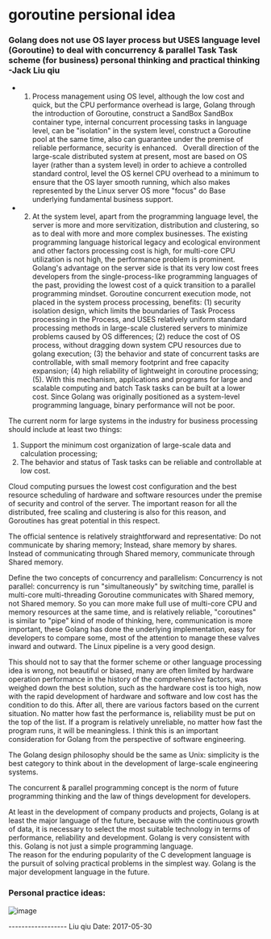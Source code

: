 # goroutine  persional idea

### Golang does not use OS layer process but USES language level (Goroutine) to deal with concurrency & parallel Task Task scheme (for business) personal thinking and practical thinking -Jack Liu qiu

* 1. Process management using OS level, although the low cost and quick, but the CPU performance overhead is large, Golang through the introduction of Goroutine, construct a SandBox SandBox container type, internal concurrent processing tasks in language level, can be "isolation" in the system level, construct a Goroutine pool at the same time, also can guarantee under the premise of reliable performance, security is enhanced.  
Overall direction of the large-scale distributed system at present, most are based on OS layer (rather than a system level) in order to achieve a controlled standard control, level the OS kernel CPU overhead to a minimum to ensure that the OS layer smooth running, which also makes represented by the Linux server OS more "focus" do Base underlying fundamental business support.

* 2. At the system level, apart from the programming language level, the server is more and more servitization, distribution and clustering, so as to deal with more and more complex businesses. The existing programming language historical legacy and ecological environment and other factors processing cost is high, for multi-core CPU utilization is not high, the performance problem is prominent.
Golang's advantage on the server side is that its very low cost frees developers from the single-process-like programming languages of the past, providing the lowest cost of a quick transition to a parallel programming mindset.
Goroutine concurrent execution mode, not placed in the system process processing, benefits:
(1) security isolation design, which limits the boundaries of Task Process processing in the Process, and USES relatively uniform standard processing methods in large-scale clustered servers to minimize problems caused by OS differences;
(2) reduce the cost of OS process, without dragging down system CPU resources due to golang execution;
(3) the behavior and state of concurrent tasks are controllable, with small memory footprint and free capacity expansion;
(4) high reliability of lightweight in coroutine processing;
(5). With this mechanism, applications and programs for large and scalable computing and batch Task tasks can be built at a lower cost. Since Golang was originally positioned as a system-level programming language, binary performance will not be poor.    

The current norm for large systems in the industry for business processing should include at least two things:
1. Support the minimum cost organization of large-scale data and calculation processing;
2. The behavior and status of Task tasks can be reliable and controllable at low cost.

Cloud computing pursues the lowest cost configuration and the best resource scheduling of hardware and software resources under the premise of security and control of the server. The important reason for all the distributed, free scaling and clustering is also for this reason, and Goroutines has great potential in this respect.  

The official sentence is relatively straightforward and representative:
Do not communicate by sharing memory; Instead, share memory by shares.
Instead of communicating through Shared memory, communicate through Shared memory.  

Define the two concepts of concurrency and parallelism:
Concurrency is not parallel: concurrency is run "simultaneously" by switching time, parallel is multi-core multi-threading
Goroutine communicates with Shared memory, not Shared memory. So you can more make full use of multi-core CPU and memory resources at the same time, and is relatively reliable, "coroutines" is similar to "pipe" kind of mode of thinking, here, communication is more important, these Golang has done the underlying implementation, easy for developers to compare some, most of the attention to manage these valves inward and outward.
The Linux pipeline is a very good design.  

This should not to say that the former scheme or other language processing idea is wrong, not beautiful or biased, many are often limited by hardware operation performance in the history of the comprehensive factors, was weighed down the best solution, such as the hardware cost is too high, now with the rapid development of hardware and software and low cost has the condition to do this. After all, there are various factors based on the current situation.
No matter how fast the performance is, reliability must be put on the top of the list. If a program is relatively unreliable, no matter how fast the program runs, it will be meaningless. I think this is an important consideration for Golang from the perspective of software engineering.   

The Golang design philosophy should be the same as Unix: simplicity is the best category to think about in the development of large-scale engineering systems.

The concurrent & parallel programming concept is the norm of future programming thinking and the law of things development for developers.  

At least in the development of company products and projects, Golang is at least the major language of the future, because with the continuous growth of data, it is necessary to select the most suitable technology in terms of performance, reliability and development. Golang is very consistent with this. Golang is not just a simple programming language.  
The reason for the enduring popularity of the C development language is the pursuit of solving practical problems in the simplest way. Golang is the major development language in the future.  
### Personal practice ideas:
![image](https://github.com/iotd/jackliu-golang-notes/blob/master/EN/done-mode.jpg)

------------------ Liu qiu Date: 2017-05-30